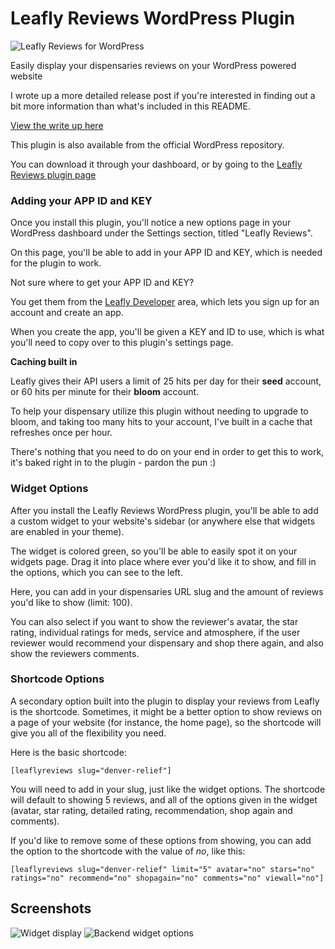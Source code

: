 # Leafly Reviews WordPress Plugin

![Leafly Reviews for WordPress](http://robertdevore.com/wp-content/uploads/2015/10/leafly-reviews-stamp.jpg)

Easily display your dispensaries reviews on your WordPress powered website

I wrote up a more detailed release post if you're interested in finding out a bit more information than what's included in this README.

[View the write up here](http://robertdevore.com/leafly-reviews-wordpress-plugin/)

This plugin is also available from the official WordPress repository.

You can download it through your dashboard, or by going to the [Leafly Reviews plugin page](http://wordpress.org/plugins/leafly-reviews)

### Adding your APP ID and KEY

Once you install this plugin, you'll notice a new options page in your WordPress dashboard under the Settings section, titled "Leafly Reviews".

On this page, you'll be able to add in your APP ID and KEY, which is needed for the plugin to work.

Not sure where to get your APP ID and KEY?

You get them from the [Leafly Developer](https://developer.leafly.com) area, which lets you sign up for an account and create an app.

When you create the app, you'll be given a KEY and ID to use, which is what you'll need to copy over to this plugin's settings page.

**Caching built in**

Leafly gives their API users a limit of 25 hits per day for their **seed** account, or 60 hits per minute for their **bloom** account.

To help your dispensary utilize this plugin without needing to upgrade to bloom, and taking too many hits to your account, I've built in a cache that refreshes once per hour.

There's nothing that you need to do on your end in order to get this to work, it's baked right in to the plugin - pardon the pun :)

### Widget Options
After you install the Leafly Reviews WordPress plugin, you'll be able to add a custom widget to your website's sidebar (or anywhere else that widgets are enabled in your theme).

The widget is colored green, so you'll be able to easily spot it on your widgets page. Drag it into place where ever you'd like it to show, and fill in the options, which you can see to the left.

Here, you can add in your dispensaries URL slug and the amount of reviews you'd like to show (limit: 100). 

You can also select if you want to show the reviewer's avatar, the star rating, individual ratings for meds, service and atmosphere, if the user reviewer would recommend your dispensary and shop there again, and also show the reviewers comments.

### Shortcode Options

A secondary option built into the plugin to display your reviews from Leafly is the shortcode. Sometimes, it might be a better option to show reviews on a page of your website (for instance, the home page), so the shortcode will give you all of the flexibility you need.

Here is the basic shortcode:

`[leaflyreviews slug="denver-relief"]`

You will need to add in your slug, just like the widget options. The shortcode will default to showing 5 reviews, and all of the options given in the widget (avatar, star rating, detailed rating, recommendation, shop again and comments).

If you'd like to remove some of these options from showing, you can add the option to the shortcode with the value of *no*, like this:

`[leaflyreviews slug="denver-relief" limit="5" avatar="no" stars="no" ratings="no" recommend="no" shopagain="no" comments="no" viewall="no"]`

## Screenshots

![Widget display](http://robertdevore.com/wp-content/uploads/2015/10/leafly-reviews-wordpress-plugin-display.jpg) ![Backend widget options](http://robertdevore.com/wp-content/uploads/2015/10/leafly-reviews-wordpress-plugin-widget.jpg)

